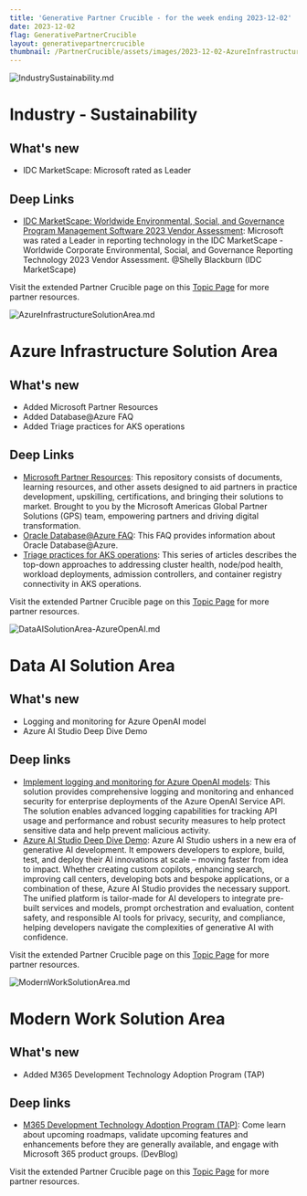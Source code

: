 ```yaml
---
title: 'Generative Partner Crucible - for the week ending 2023-12-02'
date: 2023-12-02
flag: GenerativePartnerCrucible
layout: generativepartnercrucible
thumbnail: /PartnerCrucible/assets/images/2023-12-02-AzureInfrastructureSolutionArea.md-image.png
---
```


![ IndustrySustainability.md ]( /PartnerCrucible/assets/images/2023-12-02-TheChangelog.md-image.png )

# Industry - Sustainability

## What's new

- IDC MarketScape: Microsoft rated as Leader

## Deep Links

- [IDC MarketScape: Worldwide Environmental, Social, and Governance Program Management Software 2023 Vendor Assessment](https://www.linkedin.com/posts/shellyblackburn_microsoft-sustainability-aiforgood-activity-7116155969365053440-Ek1Y?utm_source=share&utm_medium=member_desktop): Microsoft was rated a Leader in reporting technology in the IDC MarketScape - Worldwide Corporate Environmental, Social, and Governance Reporting Technology 2023 Vendor Assessment. @Shelly Blackburn (IDC MarketScape)


Visit the extended Partner Crucible page on this [Topic Page](https://lagimik.github.io/PartnerCrucible/IndustrySustainability) for more partner resources.


![ AzureInfrastructureSolutionArea.md ]( /PartnerCrucible/assets/images/2023-12-02-AzureInfrastructureSolutionArea.md-image.png )

# Azure Infrastructure Solution Area

## What's new

- Added Microsoft Partner Resources
- Added Database@Azure FAQ
- Added Triage practices for AKS operations

## Deep Links

- [Microsoft Partner Resources](https://microsoft.github.io/PartnerResources/): This repository consists of documents, learning resources, and other assets designed to aid partners in practice development, upskilling, certifications, and bringing their solutions to market. Brought to you by the Microsoft Americas Global Partner Solutions (GPS) team, empowering partners and driving digital transformation.
- [Oracle Database@Azure FAQ](https://www.oracle.com/cloud/azure/oracle-database-at-azure/faq/): This FAQ provides information about Oracle Database@Azure.
- [Triage practices for AKS operations](https://learn.microsoft.com/en-us/azure/architecture/operator-guides/aks/aks-triage-practices): This series of articles describes the top-down approaches to addressing cluster health, node/pod health, workload deployments, admission controllers, and container registry connectivity in AKS operations.

Visit the extended Partner Crucible page on this [Topic Page](https://lagimik.github.io/PartnerCrucible/AzureInfrastructure) for more partner resources.

 
![ DataAISolutionArea-AzureOpenAI.md ]( /PartnerCrucible/assets/images/2023-12-02-DataAISolutionArea-AzureOpenAI.md-image.png )

# Data AI Solution Area

## What's new

- Logging and monitoring for Azure OpenAI model
- Azure AI Studio Deep Dive Demo

## Deep links

- [Implement logging and monitoring for Azure OpenAI models](https://learn.microsoft.com/en-us/azure/architecture/ai-ml/openai/architecture/log-monitor-azure-openai): This solution provides comprehensive logging and monitoring and enhanced security for enterprise deployments of the Azure OpenAI Service API. The solution enables advanced logging capabilities for tracking API usage and performance and robust security measures to help protect sensitive data and help prevent malicious activity.
- [Azure AI Studio Deep Dive Demo](https://www.youtube.com/watch?v=Qes7p5w8Tz8): Azure AI Studio ushers in a new era of generative AI development. It empowers developers to explore, build, test, and deploy their AI innovations at scale – moving faster from idea to impact. Whether creating custom copilots, enhancing search, improving call centers, developing bots and bespoke applications, or a combination of these, Azure AI Studio provides the necessary support. The unified platform is tailor-made for AI developers to integrate pre-built services and models, prompt orchestration and evaluation, content safety, and responsible AI tools for privacy, security, and compliance, helping developers navigate the complexities of generative AI with confidence. 

Visit the extended Partner Crucible page on this [Topic Page](https://lagimik.github.io/PartnerCrucible/DataAISolutionArea-AzureOpenAI) for more partner resources.

![ ModernWorkSolutionArea.md ]( /PartnerCrucible/assets/images/2023-12-02-ModernWorkSolutionArea.md-image.png )

# Modern Work Solution Area

## What's new

- Added M365 Development Technology Adoption Program (TAP)
 
## Deep links

- [M365 Development Technology Adoption Program (TAP)](https://devblogs.microsoft.com/microsoft365dev/announcing-the-microsoft-365-developer-technology-adoption-program-tap/): Come learn about upcoming roadmaps, validate upcoming features and enhancements before they are generally available, and engage with Microsoft 365 product groups. (DevBlog)

Visit the extended Partner Crucible page on this [Topic Page](https://lagimik.github.io/PartnerCrucible/ModernWorkSolutionArea) for more partner resources.


